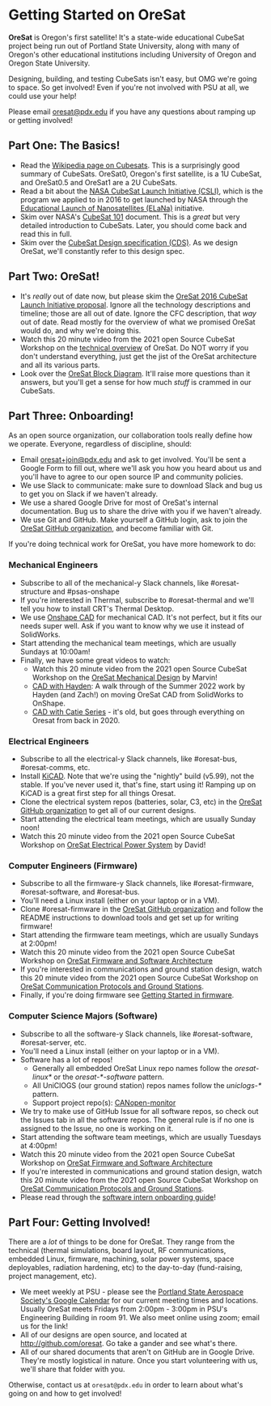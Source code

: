 # Getting Started on OreSat

**OreSat** is Oregon's first satellite! It's a state-wide educational CubeSat project being run out of Portland State University, along with many of Oregon's other educational institutions including University of Oregon and Oregon State University.

Designing, building, and testing CubeSats isn't easy, but OMG we're going to space. So get involved! Even if you're not involved with PSU at all, we could use your help!

Please email <oresat@pdx.edu> if you have any questions about ramping up or getting involved!

## Part One: The Basics!

- Read the [Wikipedia page on Cubesats]. This is a surprisingly good summary of CubeSats. OreSat0, Oregon's first satellite, is a 1U CubeSat, and OreSat0.5 and OreSat1 are a 2U CubeSats.
- Read a bit about the [NASA CubeSat Launch Initiative (CSLI)], which is the program we applied to in 2016 to get launched by NASA through the [Educational Launch of Nanosatellites (ELaNa)](http://www.nasa.gov/mission_pages/smallsats/elana/index.html) initiative.
- Skim over NASA's [CubeSat 101] document. This is a _great_ but very detailed introduction to CubeSats. Later, you should come back and read this in full.
- Skim over the [CubeSat Design specification (CDS)]. As we design OreSat, we'll constantly refer to this design spec.

## Part Two: OreSat!

- It's _really_ out of date now, but please skim the [OreSat 2016 CubeSat Launch Initiative proposal]. Ignore all the technology descriptions and timeline; those are all out of date. Ignore the CFC description, that _way_ out of date. Read mostly for the overview of what we promised OreSat would do, and why we're doing this.
- Watch this 20 minute video from the 2021 open Source CubeSat Workshop on the [technical overview](https://www.youtube.com/watch?v=f-3HAv4VBUc) of OreSat. Do NOT worry if you don't understand everything, just get the jist of the OreSat architecture and all its various parts.
- Look over the [OreSat Block Diagram]. It'll raise more questions than it answers, but you'll get a sense for how much _stuff_ is crammed in our CubeSats.

## Part Three: Onboarding!

As an open source organization, our collaboration tools really define how we operate. Everyone, regardless of discipline, should:

- Email <oresat+join@pdx.edu> and ask to get involved. You'll be sent a Google Form to fill out, where we'll ask you how you heard about us and you'll have to agree to our open source IP and community policies.
- We use Slack to communicate: make sure to download Slack and bug us to get you on Slack if we haven't already.
- We use a shared Google Drive for most of OreSat's internal documentation. Bug us to share the drive with you if we haven't already.
- We use Git and GitHub. Make yourself a GitHub login, ask to join the [OreSat GitHub organization], and become familiar with Git.

If you're doing technical work for OreSat, you have more homework to do:

### Mechanical Engineers

- Subscribe to all of the mechanical-y Slack channels, like #oresat-structure and #psas-onshape
- If you're interested in Thermal, subscribe to #oresat-thermal and we'll tell you how to install CRT's Thermal Desktop.
- We use [Onshape CAD](https://www.onshape.com/) for mechanical CAD. It's not perfect, but it fits our needs super well. Ask if you want to know why we use it instead of SolidWorks.
- Start attending the mechanical team meetings, which are usually Sundays at 10:00am!
- Finally, we have some great videos to watch:
    - Watch this 20 minute video from the 2021 open Source CubeSat Workshop on the [OreSat Mechanical Design](https://youtu.be/0-Tlg6fqUgA?t=25) by Marvin!
    - [CAD with Hayden](https://www.youtube.com/watch?v=OYUZ3eE1vc8): A walk through of the Summer 2022 work by Hayden (and Zach!) on moving OreSat CAD from SolidWorks to OnShape. 
    - [CAD with Catie Series](https://www.youtube.com/watch?v=Bzgoayj21Vc) - it's old, but goes through everything on Oresat from back in 2020.

### Electrical Engineers

- Subscribe to all the electrical-y Slack channels, like #oresat-bus, #oresat-comms, etc.
- Install [KiCAD]. Note that we're using the "nightly" build (v5.99), not the stable. If you've never used it, that's fine, start using it! Ramping up on KiCAD is a great first step for all things Oresat.
- Clone the electrical system repos (batteries, solar, C3, etc) in the [OreSat GitHub organization] to get all of our current designs.
- Start attending the electrical team meetings, which are usually Sunday noon!
- Watch this 20 minute video from the 2021 open Source CubeSat Workshop on [OreSat Electrical Power System](https://youtu.be/n3-lD2CVcbM?t=16) by David!

### Computer Engineers (Firmware)

- Subscribe to all the firmware-y Slack channels, like #oresat-firmware, #oresat-software, and #oresat-bus.
- You'll need a Linux install (either on your laptop or in a VM).
- Clone #oresat-firmware in the [OreSat GitHub organization] and follow the README instructions to download tools and get set up for writing firmware!
- Start attending the firmware team meetings, which are usually Sundays at 2:00pm!
- Watch this 20 minute video from the 2021 open Source CubeSat Workshop on [OreSat Firmware and Software Architecture](https://youtu.be/rwz4FqyghRo?t=21)
- If you're interested in communications and ground station design, watch this 20 minute video from the 2021 open Source CubeSat Workshop on [OreSat Communication Protocols and Ground Stations](https://www.youtube.com/watch?v=mC4On8ECt2E).
- Finally, if you're doing firmware see [Getting Started in firmware](https://github.com/oresat/oresat-firmware).

### Computer Science Majors (Software)

- Subscribe to all the software-y Slack channels, like #oresat-software, #oresat-server, etc.
- You'll need a Linux install (either on your laptop or in a VM).
- Software has a lot of repos!
  - Generally all embedded OreSat Linux repo names follow the _oresat-linux\*_ or the _oresat-\*-software_ pattern.
  - All UniClOGS (our ground station) repos names follow the _uniclogs-\*_ pattern.
  - Support project repo(s): [CANopen-monitor]
- We try to make use of GitHub Issue for all software repos, so check out the Issues tab in all the software repos. The general rule is if no one is assigned to the Issue, no one is working on it.
- Start attending the software team meetings, which are usually Tuesdays at 4:00pm!
- Watch this 20 minute video from the 2021 open Source CubeSat Workshop on [OreSat Firmware and Software Architecture](https://youtu.be/rwz4FqyghRo?t=21)
- If you're interested in communications and ground station design, watch this 20 minute video from the 2021 open Source CubeSat Workshop on [OreSat Communication Protocols and Ground Stations](https://www.youtube.com/watch?v=mC4On8ECt2E).
- Please read through the [software intern onboarding guide](https://github.com/oresat/oresat-software-onboarding)!

## Part Four: Getting Involved!

There are a _lot_ of things to be done for OreSat. They range from the technical (thermal simulations, board layout, RF communications, embedded Linux, firmware, machining, solar power systems, space deployables, radiation hardening, etc) to the day-to-day (fund-raising, project management, etc). 

- We meet weekly at PSU - please see the [Portland State Aerospace Society's Google Calendar] for our current meeting times and locations. Usually OreSat meets Fridays from 2:00pm - 3:00pm in PSU's Engineering Building in room 91. We also meet online using zoom; email us for the link!
- All of our designs are open source, and located at <http://github.com/oresat>. Go take a gander and see what's there.
- All of our shared documents that aren't on GitHub are in Google Drive. They're mostly logistical in nature. Once you start volunteering with us, we'll share that folder with you.

Otherwise, contact us at `oresat@pdx.edu` in order to learn about what's going on and how to get involved!


<!-- External Links -->
[Wikipedia page on Cubesats]:https://en.wikipedia.org/wiki/CubeSat
[NASA CubeSat Launch Initiative (CSLI)]:http://www.nasa.gov/directorates/heo/home/CubeSats_initiative
[Educational Launch of Nanosatellites (ELaNa)]:http://www.nasa.gov/mission_pages/smallsats/elana/index.html
[CubeSat 101]:https://www.nasa.gov/sites/default/files/atoms/files/nasa_csli_cubesat_101_508.pdf
[CubeSat Design specification (CDS)]:https://static1.squarespace.com/static/5418c831e4b0fa4ecac1bacd/t/56e9b62337013b6c063a655a/1458157095454/cds_rev13_final2.pdf

<!-- Tool Links -->
[KiCAD]:https://www.kicad.org/
[OnShape]: 
[SolidWorks]:https://www.solidworks.com/

<!-- GitHub Links -->
[OreSat GitHub organization]:https://github.com/oresat/
[OreSat Structure repo]:https://github.com/oresat/oresat-structure
[CANopen-monitor]:https://github.com/oresat/CANopen-monitor

<!-- OreSat Links -->
[Portland State Aerospace Society's Google Calendar]:http://psas.pdx.edu/join/
[OreSat Block Diagram]:https://github.com/oresat/oresat.github.io/blob/master/pub/OreSat_CS0_Block_Diagram.pdf
[OreSat 2016 CubeSat Launch Initiative proposal]:http://oresat.github.io/mission/oresat-2016-csli-application-r6-PUBLIC.pdf
[walkthrough]:https://www.youtube.com/watch?v=Bzgoayj21Vc&list=PLErHfvfxHlH09auH2yG9p9x0MbHu5K8v4
[Wiki]:https://github.com/oresat/oresat-structure/wiki
